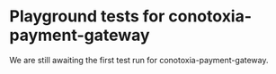 # Playground tests for conotoxia-payment-gateway
We are still awaiting the first test run for conotoxia-payment-gateway.
